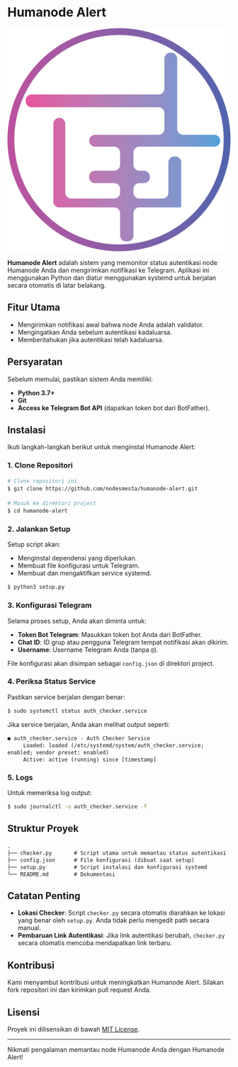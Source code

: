 # Humanode Alert

![Node Semesta](NodeSemesta.png)

**Humanode Alert** adalah sistem yang memonitor status autentikasi node Humanode Anda dan mengirimkan notifikasi ke Telegram. Aplikasi ini menggunakan Python dan diatur menggunakan systemd untuk berjalan secara otomatis di latar belakang.

## Fitur Utama
- Mengirimkan notifikasi awal bahwa node Anda adalah validator.
- Mengingatkan Anda sebelum autentikasi kadaluarsa.
- Memberitahukan jika autentikasi telah kadaluarsa.

## Persyaratan
Sebelum memulai, pastikan sistem Anda memiliki:
- **Python 3.7+**
- **Git**
- **Access ke Telegram Bot API** (dapatkan token bot dari BotFather).

## Instalasi
Ikuti langkah-langkah berikut untuk menginstal Humanode Alert:

### 1. Clone Repositori
```bash
# Clone repositori ini
$ git clone https://github.com/nodesmesta/humanode-alert.git

# Masuk ke direktori project
$ cd humanode-alert
```

### 2. Jalankan Setup
Setup script akan:
- Menginstal dependensi yang diperlukan.
- Membuat file konfigurasi untuk Telegram.
- Membuat dan mengaktifkan service systemd.

```bash
$ python3 setup.py
```

### 3. Konfigurasi Telegram
Selama proses setup, Anda akan diminta untuk:
- **Token Bot Telegram**: Masukkan token bot Anda dari BotFather.
- **Chat ID**: ID grup atau pengguna Telegram tempat notifikasi akan dikirim.
- **Username**: Username Telegram Anda (tanpa `@`).

File konfigurasi akan disimpan sebagai `config.json` di direktori project.

### 4. Periksa Status Service
Pastikan service berjalan dengan benar:
```bash
$ sudo systemctl status auth_checker.service
```

Jika service berjalan, Anda akan melihat output seperti:
```
● auth_checker.service - Auth Checker Service
     Loaded: loaded (/etc/systemd/system/auth_checker.service; enabled; vendor preset: enabled)
     Active: active (running) since [timestamp]
```

### 5. Logs
Untuk memeriksa log output:
```bash
$ sudo journalctl -u auth_checker.service -f
```

## Struktur Proyek
```
.
├── checker.py       # Script utama untuk memantau status autentikasi
├── config.json      # File konfigurasi (dibuat saat setup)
├── setup.py         # Script instalasi dan konfigurasi systemd
└── README.md        # Dokumentasi
```

## Catatan Penting
- **Lokasi Checker**: Script `checker.py` secara otomatis diarahkan ke lokasi yang benar oleh `setup.py`. Anda tidak perlu mengedit path secara manual.
- **Pembaruan Link Autentikasi**: Jika link autentikasi berubah, `checker.py` secara otomatis mencoba mendapatkan link terbaru.

## Kontribusi
Kami menyambut kontribusi untuk meningkatkan Humanode Alert. Silakan fork repositori ini dan kirimkan pull request Anda.

## Lisensi
Proyek ini dilisensikan di bawah [MIT License](LICENSE).

---

Nikmati pengalaman memantau node Humanode Anda dengan Humanode Alert!

